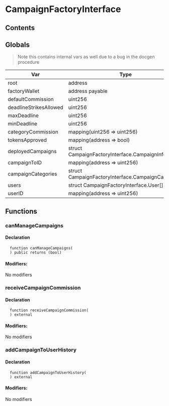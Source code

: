 # CampaignFactoryInterface





## Contents
<!-- START doctoc -->
<!-- END doctoc -->

## Globals

> Note this contains internal vars as well due to a bug in the docgen procedure

| Var | Type |
| --- | --- |
| root | address |
| factoryWallet | address payable |
| defaultCommission | uint256 |
| deadlineStrikesAllowed | uint256 |
| maxDeadline | uint256 |
| minDeadline | uint256 |
| categoryCommission | mapping(uint256 => uint256) |
| tokensApproved | mapping(address => bool) |
| deployedCampaigns | struct CampaignFactoryInterface.CampaignInfo[] |
| campaignToID | mapping(address => uint256) |
| campaignCategories | struct CampaignFactoryInterface.CampaignCategory[] |
| users | struct CampaignFactoryInterface.User[] |
| userID | mapping(address => uint256) |



## Functions

### canManageCampaigns


#### Declaration
```solidity
  function canManageCampaigns(
  ) public returns (bool)
```

#### Modifiers:
No modifiers



### receiveCampaignCommission


#### Declaration
```solidity
  function receiveCampaignCommission(
  ) external
```

#### Modifiers:
No modifiers



### addCampaignToUserHistory


#### Declaration
```solidity
  function addCampaignToUserHistory(
  ) external
```

#### Modifiers:
No modifiers






